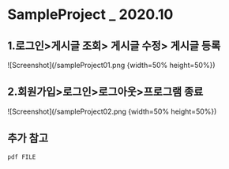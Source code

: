 SampleProject _ 2020.10
======================
## 1.로그인>게시글 조회> 게시글 수정> 게시글 등록

![Screenshot](/sampleProject01.png {width=50% height=50%})

## 2.회원가입>로그인>로그아웃>프로그램 종료

![Screenshot](/sampleProject02.png {width=50% height=50%})


## 추가 참고
```
pdf FILE
```
